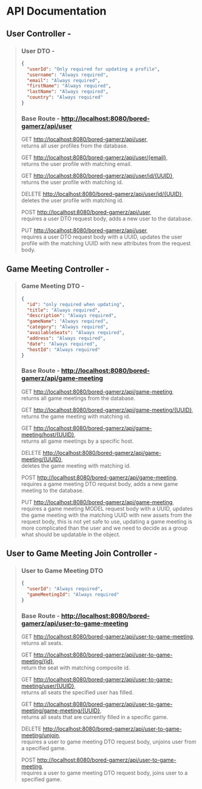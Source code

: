 # API Documentation

## User Controller -

> ### User DTO -
>
> ```json
> {
>   "userId": "Only required for updating a profile",
>   "username": "Always required",
>   "email": "Always required",
>   "firstName": "Always required",
>   "lastName": "Always required",
>   "country": "Always required"
> }
> ```
>
> ### Base Route - <http://localhost:8080/bored-gamerz/api/user>
>
> GET <http://localhost:8080/bored-gamerz/api/user>,  
> returns all user profiles from the database.
>
> GET <http://localhost:8080/bored-gamerz/api/user/{email}>,  
> returns the user profile with matching email.
>
> GET <http://localhost:8080/bored-gamerz/api/user/id/{UUID}>,  
> returns the user profile with matching id.
>
> DELETE <http://localhost:8080/bored-gamerz/api/user/id/{UUID}>,  
> deletes the user profile with matching id.
>
> POST <http://localhost:8080/bored-gamerz/api/user>,  
> requires a user DTO request body, adds a new user to the database.
>
> PUT <http://localhost:8080/bored-gamerz/api/user>,  
> requires a user DTO request body with a UUID, updates the user profile with the matching UUID with new attributes from the request body.

## Game Meeting Controller -

> ### Game Meeting DTO -
>
> ```json
> {
>   "id": "only required when updating",
>   "title": "Always required",
>   "description": "Always required",
>   "gameName": "Always required",
>   "category": "Always required",
>   "availableSeats": "Always required",
>   "address": "Always required",
>   "date": "Always required",
>   "hostId": "Always required"
> }
> ```
>
> ### Base Route - <http://localhost:8080/bored-gamerz/api/game-meeting>
>
> GET <http://localhost:8080/bored-gamerz/api/game-meeting>,  
> returns all game meetings from the database.
>
> GET <http://localhost:8080/bored-gamerz/api/game-meeting/{UUID}>,  
> returns the game meeting with matching id.
>
> GET <http://localhost:8080/bored-gamerz/api/game-meeting/host/{UUID}>,  
> returns all game meetings by a specific host.
>
> DELETE <http://localhost:8080/bored-gamerz/api/game-meeting/{UUID}>,  
> deletes the game meeting with matching id.
>
> POST <http://localhost:8080/bored-gamerz/api/game-meeting>,  
> requires a game meeting DTO request body, adds a new game meeting to the database.
>
> PUT <http://localhost:8080/bored-gamerz/api/game-meeting>,  
> requires a game meeting MODEL request body with a UUID, updates the game meeting with the matching UUID with new assets from the request body, this is not yet safe to use, updating a game meeting is more complicated than the user and we need to decide as a group what should be updatable in the object.
## User to Game Meeting Join Controller -

> ### User to Game Meeting DTO
>
> ```json
> {
>   "userId": "Always required",
>   "gameMeetingId": "Always required"
> }
> ```
>
> ### Base Route - <http://localhost:8080/bored-gamerz/api/user-to-game-meeting>
>
> GET <http://localhost:8080/bored-gamerz/api/user-to-game-meeting>,  
> returns all seats.
>
> GET <http://localhost:8080/bored-gamerz/api/user-to-game-meeting/{id}>,  
> return the seat with matching composite id.
>
> GET <http://localhost:8080/bored-gamerz/api/user-to-game-meeting/user/{UUID}>,  
> returns all seats the specified user has filled.
>
> GET <http://localhost:8080/bored-gamerz/api/user-to-game-meeting/game-meeting/{UUID}>,  
> returns all seats that are currently filled in a specific game.
>
> DELETE <http://localhost:8080/bored-gamerz/api/user-to-game-meeting/unjoin>,  
> requires a user to game meeting DTO request body, unjoins user from a specified game.
>
> POST <http://localhost:8080/bored-gamerz/api/user-to-game-meeting>,  
> requires a user to game meeting DTO request body, joins user to a specified game.
